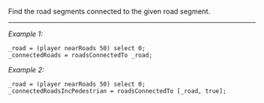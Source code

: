 Find the road segments connected to the given road segment.


---
*Example 1:*
```sqf
_road = (player nearRoads 50) select 0;
_connectedRoads = roadsConnectedTo _road;
```

*Example 2:*
```sqf
_road = (player nearRoads 50) select 0;
_connectedRoadsIncPedestrian = roadsConnectedTo [_road, true];
```